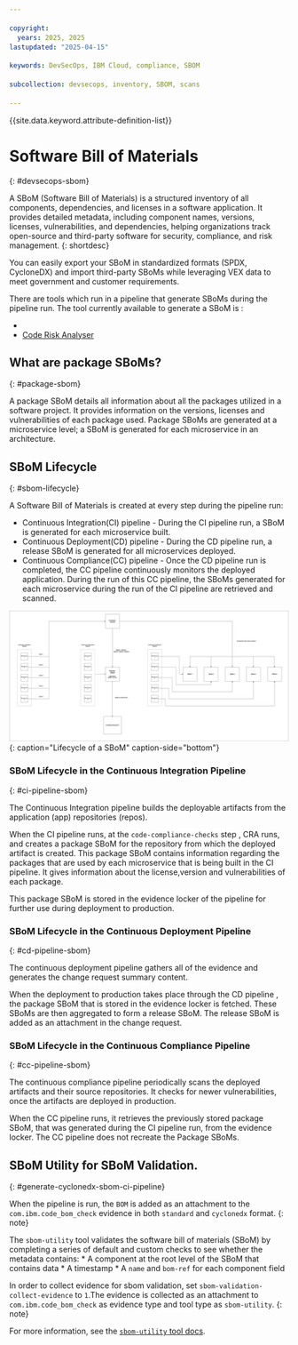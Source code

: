 ```yaml
---

copyright:
  years: 2025, 2025
lastupdated: "2025-04-15"

keywords: DevSecOps, IBM Cloud, compliance, SBOM

subcollection: devsecops, inventory, SBOM, scans

---
```


{{site.data.keyword.attribute-definition-list}}

# Software Bill of Materials
{: #devsecops-sbom}

A SBoM (Software Bill of Materials) is a structured inventory of all components, dependencies, and licenses in a software application. It provides detailed metadata, including component names, versions, licenses, vulnerabilities, and dependencies, helping organizations track open-source and third-party software for security, compliance, and risk management.
{: shortdesc}

You can easily export your SBoM in standardized formats (SPDX, CycloneDX) and import third-party SBoMs while leveraging VEX data to meet government and customer requirements.



There are tools which run in a pipeline that generate SBoMs during the pipeline run. The tool currently available to generate a SBoM is :

- 
- [Code Risk Analyser](/docs/devsecops?topic=devsecops-devsecops-cra-sbom-generate)

## What are package SBoMs?
{: #package-sbom}

A package SBoM details all information about all the packages utilized in a software project. It provides information on the versions, licenses and vulnerabilities of each package used. Package SBoMs are generated at a microservice level; a SBoM is generated for each microservice in an architecture.

## SBoM Lifecycle
{: #sbom-lifecycle}

A Software Bill of Materials is created at every step during the pipeline run: 

- Continuous Integration(CI) pipeline - During the CI pipeline run, a SBoM is generated for each microservice built. 
- Continuous Deployment(CD) pipeline - During the CD pipeline run, a release SBoM is generated for all microservices deployed.
- Continuous Compliance(CC) pipeline - Once the CD pipeline run is completed, the CC pipeline continuously monitors the deployed application. During the run of this CC pipeline, the SBoMs generated for each microservice during the run of the CI pipeline are retrieved and scanned.

![Lifecycle of a SBoM](/images/sbom-lifecycle.png){: caption="Lifecycle of a SBoM" caption-side="bottom"}

### SBoM Lifecycle in the Continuous Integration Pipeline
{: #ci-pipeline-sbom}

The Continuous Integration pipeline builds the deployable artifacts from the application (app) repositories (repos). 

When the CI pipeline runs, at the `code-compliance-checks` step ,  CRA runs, and creates a package SBoM for the repository from which the deployed artifact is created. This package SBoM contains information regarding the packages that are used by each microservice that is being built in the CI pipeline. It gives information about the license,version and vulnerabilities of each package. 

This package SBoM is stored in the evidence locker of the pipeline for further use during deployment to production.

### SBoM Lifecycle in the Continuous Deployment Pipeline
{: #cd-pipeline-sbom}

The continuous deployment pipeline gathers all of the evidence and generates the change request summary content.

When the deployment to production takes place through the CD pipeline , the package SBoM that is stored in the evidence locker is fetched. These SBoMs are then aggregated to form a release SBoM. The release SBoM is added as an attachment in the change request.

### SBoM Lifecycle in the Continuous Compliance Pipeline
{: #cc-pipeline-sbom}

The continuous compliance pipeline periodically scans the deployed artifacts and their source repositories. It checks for newer vulnerabilities, once the artifacts are deployed in production.

When the CC pipeline runs, it retrieves the previously stored package SBoM, that was generated during the CI pipeline run, from the evidence locker. The CC pipeline does not recreate the Package SBoMs. 

## SBoM Utility for SBoM Validation.
{: #generate-cyclonedx-sbom-ci-pipeline}

When the pipeline is run, the `BOM` is added as an attachment to the `com.ibm.code_bom_check` evidence in both `standard` and `cyclonedx` format.
{: note}

The `sbom-utility` tool validates the software bill of materials (SBoM) by completing a series of default and custom checks to see whether the metadata contains:
    * A component at the root level of the SBoM that contains data
    * A timestamp
    * A `name` and `bom-ref` for each component field
    
In order to collect evidence for sbom validation, set `sbom-validation-collect-evidence` to `1`.The evidence is collected as an attachment to `com.ibm.code_bom_check` as evidence type and tool type as `sbom-utility`. 
{: note}

For more information, see the [`sbom-utility` tool docs](https://github.com/CycloneDX/sbom-utility/blob/main/sbom-validation-tests.md). 
